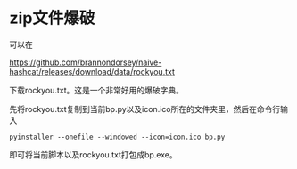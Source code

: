 # zip文件爆破



可以在

https://github.com/brannondorsey/naive-hashcat/releases/download/data/rockyou.txt

下载rockyou.txt。这是一个非常好用的爆破字典。

先将rockyou.txt复制到当前bp.py以及icon.ico所在的文件夹里，然后在命令行输入

```shell
pyinstaller --onefile --windowed --icon=icon.ico bp.py
```

即可将当前脚本以及rockyou.txt打包成bp.exe。
